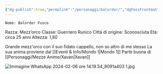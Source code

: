 ```yaml
---
{"dg-publish":true,"permalink":"/personaggi/balordor/","dgPassFrontmatter":true}
---
```


	Nome: Balordor Fusco
Razza: Mezz’orco
Classe: Guerriero Runico
Città di origine: Sconosciuta
Età: circa 25 anni
Altezza: 1,80


Grande mezz'orco con il suo fidato cappello, non so altro di me stesso
La sua anima proviene dal [[Eventi & Info/Mondo 1\|Mondo 1]]
Parte buona di [[Personaggi/Mezze Anime/Xavan\|Xavan]]  

![Immagine WhatsApp 2024-02-06 ore 14.19.54_9091a403 1.jpg](/img/user/Immagine%20WhatsApp%202024-02-06%20ore%2014.19.54_9091a403%201.jpg)
